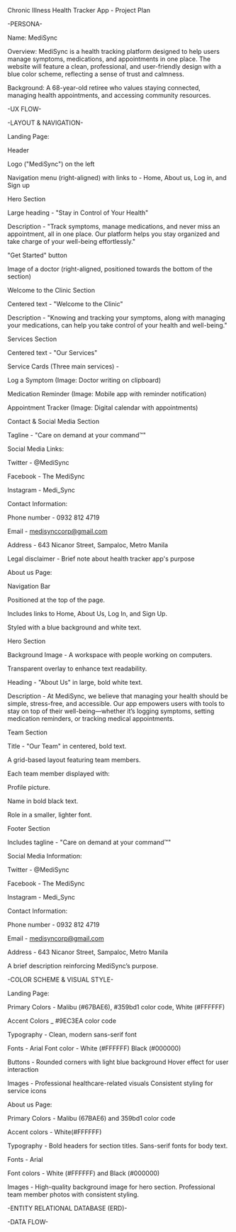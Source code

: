 Chronic Illness Health Tracker App - Project Plan

-PERSONA-

Name: MediSync

Overview: MediSync is a health tracking platform designed to help users manage symptoms, medications, and appointments in one place. The website will feature a clean, professional, and user-friendly design with a blue color scheme, reflecting a sense of trust and calmness.

Background: A 68-year-old retiree who values staying connected, managing health appointments, and accessing community resources.



-UX FLOW-



-LAYOUT & NAVIGATION-

Landing Page:

Header

Logo ("MediSync") on the left

Navigation menu (right-aligned) with links to - Home, About us, Log in, and Sign up



Hero Section

Large heading - "Stay in Control of Your Health"

Description - "Track symptoms, manage medications, and never miss an appointment, all in one place. Our platform helps you stay organized and take charge of your well-being effortlessly."

"Get Started" button

Image of a doctor (right-aligned, positioned towards the bottom of the section)



Welcome to the Clinic Section

Centered text - "Welcome to the Clinic"

Description - "Knowing and tracking your symptoms, along with managing your medications, can help you take control of your health and well-being."



Services Section

Centered text - "Our Services"

Service Cards (Three main services) -

Log a Symptom (Image: Doctor writing on clipboard)

Medication Reminder (Image: Mobile app with reminder notification)

Appointment Tracker (Image: Digital calendar with appointments)



Contact & Social Media Section

Tagline - "Care on demand at your command™"

Social Media Links:

Twitter - @MediSync

Facebook - The MediSync

Instagram - Medi_Sync

Contact Information:

Phone number - 0932 812 4719

Email - medisynccorp@gmail.com

Address - 643 Nicanor Street, Sampaloc, Metro Manila

Legal disclaimer - Brief note about health tracker app's purpose




About us Page:

Navigation Bar

Positioned at the top of the page.

Includes links to Home, About Us, Log In, and Sign Up.

Styled with a blue background and white text.



Hero Section 

Background Image - A workspace with people working on computers.

Transparent overlay to enhance text readability.

Heading - "About Us" in large, bold white text.

Description - At MediSync, we believe that managing your health should be simple, stress-free, and accessible. Our app empowers users with tools to stay on top of their well-being—whether it’s logging symptoms, setting medication reminders, or tracking medical appointments.


Team Section

Title - "Our Team" in centered, bold text.

A grid-based layout featuring team members.

Each team member displayed with:

Profile picture.

Name in bold black text.

Role in a smaller, lighter font.


Footer Section

Includes tagline - "Care on demand at your command™"

Social Media Information:

Twitter - @MediSync

Facebook - The MediSync

Instagram - Medi_Sync

Contact Information:

Phone number - 0932 812 4719

Email - medisyncorp@gmail.com

Address - 643 Nicanor Street, Sampaloc, Metro Manila

A brief description reinforcing MediSync’s purpose.



-COLOR SCHEME & VISUAL STYLE-

Landing Page:

Primary Colors - Malibu (#67BAE6), #359bd1 color code, White (#FFFFFF)

Accent Colors _ #9EC3EA color code

Typography - Clean, modern sans-serif font

Fonts - Arial
Font color - White (#FFFFFF) Black (#000000)

Buttons - Rounded corners with light blue background
          Hover effect for user interaction

Images - Professional healthcare-related visuals
         Consistent styling for service icons


About us Page:

Primary Colors - Malibu (67BAE6) and 359bd1 color code

Accent colors - White(#FFFFFF)

Typography - Bold headers for section titles.
             Sans-serif fonts for body text.

Fonts - Arial

Font colors - White (#FFFFFF) and Black (#000000)

Images - High-quality background image for hero section.
         Professional team member photos with consistent styling.


-ENTITY RELATIONAL DATABASE (ERD)-

-DATA FLOW-
